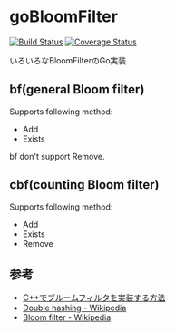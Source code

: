 # goBloomFilter

[![Build Status](https://travis-ci.org/cipepser/goBloomFilter.svg?branch=master)](https://travis-ci.org/cipepser/goBloomFilter)
[![Coverage Status](https://coveralls.io/repos/github/cipepser/goBloomFilter/badge.svg?branch=master)](https://coveralls.io/github/cipepser/goBloomFilter?branch=master)

いろいろなBloomFilterのGo実装

## bf(general Bloom filter)

Supports following method:  
* Add
* Exists

bf don't support Remove.

## cbf(counting Bloom filter)

Supports following method:  
* Add
* Exists
* Remove

## 参考
* [C++でブルームフィルタを実装する方法](http://postd.cc/how-to-write-a-bloom-filter-cpp/)
* [Double hashing - Wikipedia](https://en.wikipedia.org/wiki/Double_hashing)
* [Bloom filter - Wikipedia](https://en.wikipedia.org/wiki/Bloom_filter)